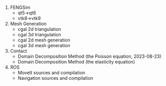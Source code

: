 1. FENGSim
   * qt5->qt6
   * vtk8->vtk9
2. Mesh Generation
   * cgal 2d triangulation
   * cgal 3d triangulation
   * cgal 2d mesh generation
   * cgal 3d mesh generation
3. Contact
   * Domain Decomposition Method (the Poisson equation, 2023-08-23)
   * Domain Decomposition Method (the elasticity equation)
4. ROS 
   * MoveIt sources and compilation
   * Navigation sources and compilation
